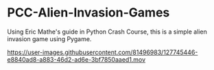 # PCC-Alien-Invasion-Games
Using Eric Mathe's guide in Python Crash Course, this is a simple alien invasion game using Pygame.


https://user-images.githubusercontent.com/81496983/127745446-e8840ad8-a883-46d2-ad6e-3bf7850aaed1.mov

